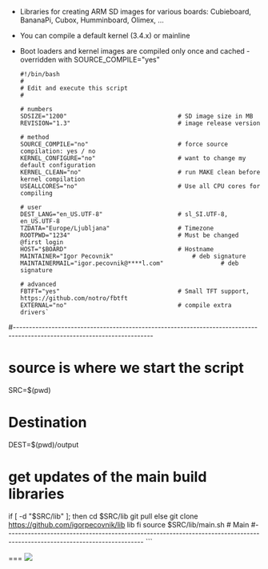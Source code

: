 

- Libraries for creating ARM SD images for various boards: Cubieboard, BananaPi, Cubox, Humminboard, Olimex, ...
- You can compile a default kernel (3.4.x) or mainline
- Boot loaders and kernel images are compiled only once and cached - overridden with SOURCE_COMPILE="yes" 

    ```shell
	#!/bin/bash
	# 
	# Edit and execute this script
	#
	
	# numbers
    SDSIZE="1200"								# SD image size in MB
    REVISION="1.3"								# image release version
    
    # method
    SOURCE_COMPILE="no"							# force source compilation: yes / no
    KERNEL_CONFIGURE="no"						# want to change my default configuration
    KERNEL_CLEAN="no"							# run MAKE clean before kernel compilation
    USEALLCORES="no"							# Use all CPU cores for compiling
    
    # user 
    DEST_LANG="en_US.UTF-8" 	 				# sl_SI.UTF-8, en_US.UTF-8
    TZDATA="Europe/Ljubljana" 					# Timezone
    ROOTPWD="1234"   		  					# Must be changed @first login
    HOST="$BOARD"						 		# Hostname
    MAINTAINER="Igor Pecovnik"						# deb signature
    MAINTAINERMAIL="igor.pecovnik@****l.com"				# deb signature
    
    # advanced
    FBTFT="yes"									# Small TFT support, https://github.com/notro/fbtft
    EXTERNAL="no"								# compile extra drivers`
#-------------------------------------------------------------------------------------------------------------------------
# source is where we start the script
SRC=$(pwd)
# Destination
DEST=$(pwd)/output                      		      	
# get updates of the main build libraries
if [ -d "$SRC/lib" ]; then
	cd $SRC/lib
	git pull 
else
	git clone https://github.com/igorpecovnik/lib lib
fi
source $SRC/lib/main.sh # Main
#-------------------------------------------------------------------------------------------------------------------------
    ```

===
<img src="http://cdn.flaticon.com/png/256/47478.png">
